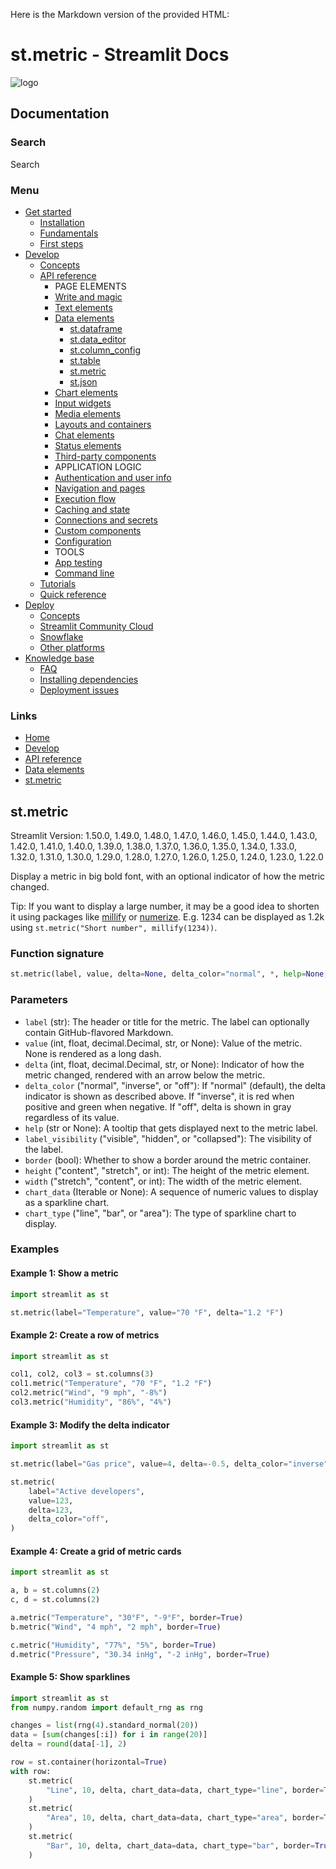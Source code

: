 Here is the Markdown version of the provided HTML:

# st.metric - Streamlit Docs
![logo](/logo.svg)

## Documentation

### Search
Search

### Menu
* [Get started](/get-started)
	+ [Installation](/get-started/installation)
	+ [Fundamentals](/get-started/fundamentals)
	+ [First steps](/get-started/tutorials)
* [Develop](/develop)
	+ [Concepts](/develop/concepts)
	+ [API reference](/develop/api-reference)
		- PAGE ELEMENTS
		- [Write and magic](/develop/api-reference/write-magic)
		- [Text elements](/develop/api-reference/text)
		- [Data elements](/develop/api-reference/data)
			- [st.dataframe](/develop/api-reference/data/st.dataframe)
			- [st.data_editor](/develop/api-reference/data/st.data_editor)
			- [st.column_config](/develop/api-reference/data/st.column_config)
			- [st.table](/develop/api-reference/data/st.table)
			- [st.metric](/develop/api-reference/data/st.metric)
			- [st.json](/develop/api-reference/data/st.json)
		- [Chart elements](/develop/api-reference/charts)
		- [Input widgets](/develop/api-reference/widgets)
		- [Media elements](/develop/api-reference/media)
		- [Layouts and containers](/develop/api-reference/layout)
		- [Chat elements](/develop/api-reference/chat)
		- [Status elements](/develop/api-reference/status)
		- [Third-party components](https://streamlit.io/components)
		- APPLICATION LOGIC
		- [Authentication and user info](/develop/api-reference/user)
		- [Navigation and pages](/develop/api-reference/navigation)
		- [Execution flow](/develop/api-reference/execution-flow)
		- [Caching and state](/develop/api-reference/caching-and-state)
		- [Connections and secrets](/develop/api-reference/connections)
		- [Custom components](/develop/api-reference/custom-components)
		- [Configuration](/develop/api-reference/configuration)
		- TOOLS
		- [App testing](/develop/api-reference/app-testing)
		- [Command line](/develop/api-reference/cli)
	+ [Tutorials](/develop/tutorials)
	+ [Quick reference](/develop/quick-reference)
* [Deploy](/deploy)
	+ [Concepts](/deploy/concepts)
	+ [Streamlit Community Cloud](/deploy/streamlit-community-cloud)
	+ [Snowflake](/deploy/snowflake)
	+ [Other platforms](/deploy/tutorials)
* [Knowledge base](/knowledge-base)
	+ [FAQ](/knowledge-base/using-streamlit)
	+ [Installing dependencies](/knowledge-base/dependencies)
	+ [Deployment issues](/knowledge-base/deploy)

### Links
* [Home](/)
* [Develop](/develop)
* [API reference](/develop/api-reference)
* [Data elements](/develop/api-reference/data)
* [st.metric](/develop/api-reference/data/st.metric)

## st.metric
Streamlit Version: 1.50.0, 1.49.0, 1.48.0, 1.47.0, 1.46.0, 1.45.0, 1.44.0, 1.43.0, 1.42.0, 1.41.0, 1.40.0, 1.39.0, 1.38.0, 1.37.0, 1.36.0, 1.35.0, 1.34.0, 1.33.0, 1.32.0, 1.31.0, 1.30.0, 1.29.0, 1.28.0, 1.27.0, 1.26.0, 1.25.0, 1.24.0, 1.23.0, 1.22.0

Display a metric in big bold font, with an optional indicator of how the metric changed.

Tip: If you want to display a large number, it may be a good idea to shorten it using packages like [millify](https://github.com/azaitsev/millify) or [numerize](https://github.com/davidsa03/numerize). E.g. 1234 can be displayed as 1.2k using `st.metric("Short number", millify(1234))`.

### Function signature
```python
st.metric(label, value, delta=None, delta_color="normal", *, help=None, label_visibility="visible", border=False, width="stretch", height="content", chart_data=None, chart_type="line")
```
### Parameters

* `label` (str): The header or title for the metric. The label can optionally contain GitHub-flavored Markdown.
* `value` (int, float, decimal.Decimal, str, or None): Value of the metric. None is rendered as a long dash.
* `delta` (int, float, decimal.Decimal, str, or None): Indicator of how the metric changed, rendered with an arrow below the metric.
* `delta_color` ("normal", "inverse", or "off"): If "normal" (default), the delta indicator is shown as described above. If "inverse", it is red when positive and green when negative. If "off", delta is shown in gray regardless of its value.
* `help` (str or None): A tooltip that gets displayed next to the metric label.
* `label_visibility` ("visible", "hidden", or "collapsed"): The visibility of the label.
* `border` (bool): Whether to show a border around the metric container.
* `height` ("content", "stretch", or int): The height of the metric element.
* `width` ("stretch", "content", or int): The width of the metric element.
* `chart_data` (Iterable or None): A sequence of numeric values to display as a sparkline chart.
* `chart_type` ("line", "bar", or "area"): The type of sparkline chart to display.

### Examples

#### Example 1: Show a metric
```python
import streamlit as st

st.metric(label="Temperature", value="70 °F", delta="1.2 °F")
```
#### Example 2: Create a row of metrics
```python
import streamlit as st

col1, col2, col3 = st.columns(3)
col1.metric("Temperature", "70 °F", "1.2 °F")
col2.metric("Wind", "9 mph", "-8%")
col3.metric("Humidity", "86%", "4%")
```
#### Example 3: Modify the delta indicator
```python
import streamlit as st

st.metric(label="Gas price", value=4, delta=-0.5, delta_color="inverse")

st.metric(
    label="Active developers",
    value=123,
    delta=123,
    delta_color="off",
)
```
#### Example 4: Create a grid of metric cards
```python
import streamlit as st

a, b = st.columns(2)
c, d = st.columns(2)

a.metric("Temperature", "30°F", "-9°F", border=True)
b.metric("Wind", "4 mph", "2 mph", border=True)

c.metric("Humidity", "77%", "5%", border=True)
d.metric("Pressure", "30.34 inHg", "-2 inHg", border=True)
```
#### Example 5: Show sparklines
```python
import streamlit as st
from numpy.random import default_rng as rng

changes = list(rng(4).standard_normal(20))
data = [sum(changes[:i]) for i in range(20)]
delta = round(data[-1], 2)

row = st.container(horizontal=True)
with row:
    st.metric(
        "Line", 10, delta, chart_data=data, chart_type="line", border=True
    )
    st.metric(
        "Area", 10, delta, chart_data=data, chart_type="area", border=True
    )
    st.metric(
        "Bar", 10, delta, chart_data=data, chart_type="bar", border=True
    )
```